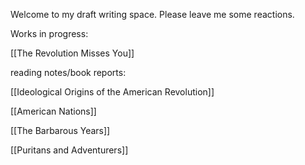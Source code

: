 Welcome to my draft writing space. Please leave me some reactions. 

Works in progress:

[[The Revolution Misses You]]

reading notes/book reports:

[[Ideological Origins of the American Revolution]]

[[American Nations]]

[[The Barbarous Years]]

[[Puritans and Adventurers]]

